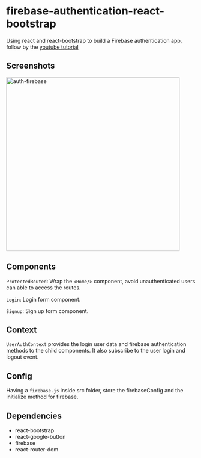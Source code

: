 # firebase-authentication-react-bootstrap

Using react and react-bootstrap to build a Firebase authentication app, follow by the [youtube tutorial](https://www.youtube.com/watch?v=6kgitEWTxac&list=RDCMUChPxqdfDbulLE9PyUqhijWw&index=4)

## Screenshots
<img width="462" alt="auth-firebase" src="https://user-images.githubusercontent.com/67775387/199186351-b17fcc52-91d1-423a-9324-8cb774673351.png">


## Components
`ProtectedRouted`: Wrap the `<Home/>` component, avoid unauthenticated users can able to access the routes.

`Login`: Login form component.

`Signup`: Sign up form component.

## Context
`UserAuthContext` provides the login user data and firebase authentication methods to the child components. It also subscribe to the user login and logout event.

## Config
Having a `firebase.js` inside src folder, store the firebaseConfig and the initialize method for firebase.

## Dependencies

+ react-bootstrap
+ react-google-button
+ firebase
+ react-router-dom
